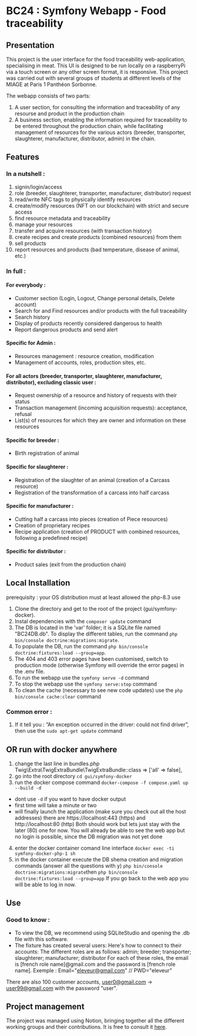 # BC24 : Symfony Webapp - Food traceability


## Presentation

This project is the user interface for the food traceability web-application, specialising in meat. 
This UI is designed to be run locally on a raspberryPi via a touch screen or any other screen format, it is responsive.
This project was carried out with several groups of students at different levels of the MIAGE at Paris 1 Panthéon Sorbonne.

The webapp consists of two parts: 
1. A user section, for consulting the information and traceability of any resourse and product in the production chain
2. A business section, enabling the information required for traceability to be entered throughout the production chain, while facilitating management of resources for the various actors (breeder, transporter, slaughterer, manufacturer, distributor, admin) in the chain.


## Features

### In a nutshell :
1. signin/login/access
2. role (breeder, slaughterer, transporter, manufacturer, distributor) request 
3. read/write NFC tags to physically identify resources
4. create/modify resources (NFT on our blockchain) with strict and secure access
5. find resource metadata and traceability
6. manage your resources
7. transfer and acquire resources (with transaction history)
8. create recipes and create products (combined resources) from them
9. sell products
10. report resources and products (bad temperature, disease of animal, etc.)

### In full : 

#### For everybody :
- Customer section (Login, Logout, Change personal details, Delete account)
- Search for and Find resources and/or products with the full traceability
- Search history
- Display of products recently considered dangerous to health
- Report dangerous products and send alert
  
#### Specific for Admin :
- Resources management : resource creation, modification
- Management of accounts, roles, production sites, etc.

#### For all actors (breeder, transporter, slaughterer, manufacturer, distributor), excluding classic user :
- Request ownership of a resource and history of requests with their status
- Transaction management (incoming acquisition requests): acceptance, refusal
- List(s) of resources for which they are owner and information on these resources

#### Specific for breeder :
- Birth registration of animal

#### Specific for slaughterer :
- Registration of the slaughter of an animal (creation of a Carcass resource)
- Registration of the transformation of a carcass into half carcass

#### Specific for manufacturer :
- Cutting half a carcass into pieces (creation of Piece resources)
- Creation of proprietary recipes
- Recipe application (creation of PRODUCT with combined resources, following a predefined recipe)

#### Specific for distributor :
- Product sales (exit from the production chain)


## Local Installation
prerequisity : your OS distribution must at least allowed the php-8.3 use

1. Clone the directory and get to the root of the project (gui/symfony-docker).
2. Instal dependencies with the `composer update` command
3. The DB is located in the 'var' folder; it is a SQLite file named "BC24DB.db".
   To display the different tables, run the command `php bin/console doctrine:migrations:migrate`.
4. To populate the DB, run the command `php bin/console doctrine:fixtures:load --group=app`.
5. The 404 and 403 error pages have been customised, switch to production mode (otherwise Symfony will override the error pages) in the .env file.
6. To run the webapp use the `symfony serve -d` command
7. To stop the webapp use the `symfony serve:stop` command
8. To clean the cache (necessary to see new code updates) use the `php bin/console cache:clear` command

### Common error :
1. If it tell you : “An exception occurred in the driver: could not find driver”,  then use the `sudo apt-get update` command


## OR run with docker anywhere
1. change the last line in bundles.php
   Twig\Extra\TwigExtraBundle\TwigExtraBundle::class => ['all' => false],
2. go into the root directory `cd gui/symfony-docker`
3. run the docker compose command `docker-compose -f compose.yaml up --build -d`
- dont use `-d` if you want to have docker output
- first time will take a minute or two
- will finally launch the application (make sure you check out all the host addresses)
  there are https://localhost:443 (https) and http://localhost:80 (http)
  Both should work but lets just stay with the later (80) one for now.
You will already be able to see the web app but no login is possible, since the DB migration was not yet done
4. enter the docker container comand line interface `docker exec -ti symfony-docker-php-1 sh`
5. in the docker container execute the DB shema creation and migration commands (answer all the questions with y) `php bin/console doctrine:migrations:migrate`then `php bin/console doctrine:fixtures:load --group=app`
If you go back to the web app you will be able to log in now.


## Use

### Good to know :
- To view the DB, we recommend using SQLiteStudio and opening the .db file with this software.
- The fixture has created several users: Here's how to connect to their accounts:
The different roles are as follows: admin; breeder; transporter; slaughterer; manufacturer; distributor
For each of these roles, the email is [french role name]@gmail.com and the password is [french role name].
Exemple : Email="eleveur@gmail.com" // PWD="eleveur"

There are also 100 customer accounts, user0@gmail.com → user99@gmail.com with the password "user".



## Project management

The project was managed using Notion, bringing together all the different working groups and their contributions.
It is free to consult it [here](https://www.notion.so/invite/871c052a59e13d1fd9d87985533f88fe1d821b95).
